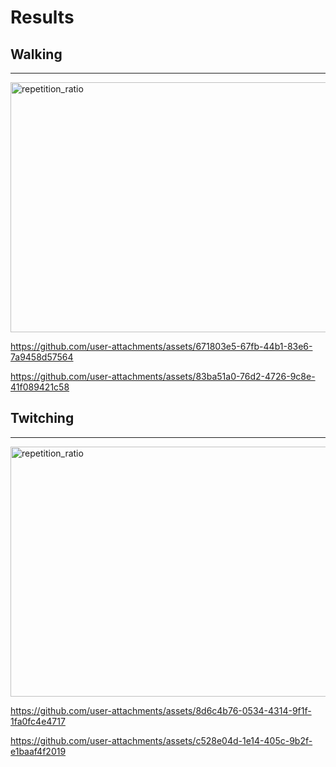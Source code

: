 # Results
## Walking
---
<img width="1000" height="400" alt="repetition_ratio" src="https://github.com/user-attachments/assets/5f640af0-c2b0-47a2-8719-e961a4cef843" />

https://github.com/user-attachments/assets/671803e5-67fb-44b1-83e6-7a9458d57564


https://github.com/user-attachments/assets/83ba51a0-76d2-4726-9c8e-41f089421c58



## Twitching
---

<img width="1000" height="400" alt="repetition_ratio" src="https://github.com/user-attachments/assets/29a7d104-e3ab-4d5b-8217-643599ddca5f" />



https://github.com/user-attachments/assets/8d6c4b76-0534-4314-9f1f-1fa0fc4e4717



https://github.com/user-attachments/assets/c528e04d-1e14-405c-9b2f-e1baaf4f2019



